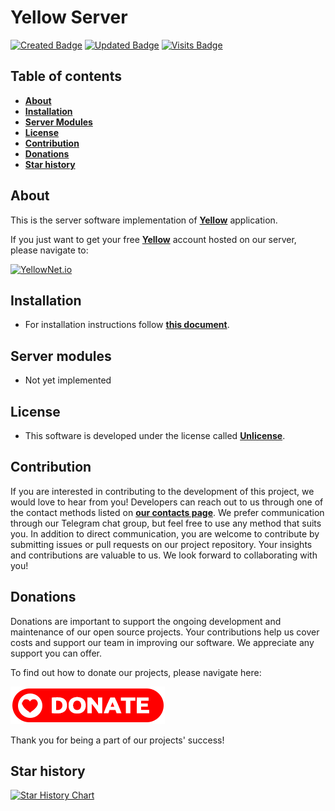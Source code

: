 # Yellow Server

[![Created Badge](https://badges.pufler.dev/created/libersoft-org/yellow-server)](https://badges.pufler.dev) [![Updated Badge](https://badges.pufler.dev/updated/libersoft-org/yellow-server)](https://badges.pufler.dev) [![Visits Badge](https://badges.pufler.dev/visits/libersoft-org/yellow-server)](https://badges.pufler.dev)


## Table of contents
- [**About**](#about)
- [**Installation**](#installation)
- [**Server Modules**](#server-modules)
- [**License**](#license)
- [**Contribution**](#contribution)
- [**Donations**](#donations)
- [**Star history**](#star-history)

## About

This is the server software implementation of [**Yellow**](https://github.com/libersoft-org/yellow-documentation/) application.

If you just want to get your free [**Yellow**](https://yellow.libersoft.org) account hosted on our server, please navigate to:

[![YellowNet.io](https://raw.githubusercontent.com/libersoft-org/odtp-documentation/main/logo.png)](https://yellownet.io)

## Installation

- For installation instructions follow [**this document**](./INSTALL.md).

## Server modules

- Not yet implemented

## License

- This software is developed under the license called [**Unlicense**](./LICENSE).

## Contribution

If you are interested in contributing to the development of this project, we would love to hear from you! Developers can reach out to us through one of the contact methods listed on [**our contacts page**](https://libersoft.org/contacts). We prefer communication through our Telegram chat group, but feel free to use any method that suits you.
In addition to direct communication, you are welcome to contribute by submitting issues or pull requests on our project repository. Your insights and contributions are valuable to us. We look forward to collaborating with you!

## Donations

Donations are important to support the ongoing development and maintenance of our open source projects. Your contributions help us cover costs and support our team in improving our software. We appreciate any support you can offer.

To find out how to donate our projects, please navigate here:

[![Donate](https://raw.githubusercontent.com/libersoft-org/documents/main/donate.png)](https://libersoft.org/donations)

Thank you for being a part of our projects' success!

## Star history

[![Star History Chart](https://api.star-history.com/svg?repos=libersoft-org/yellow-server&type=Date)](https://star-history.com/#libersoft-org/yellow-server&Date)
